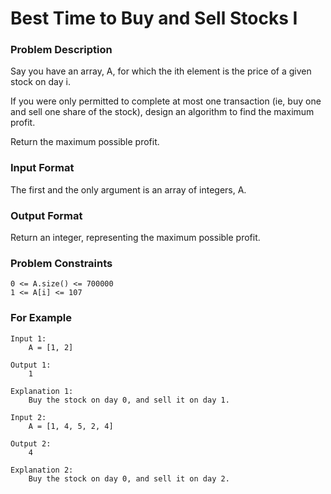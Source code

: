# Best Time to Buy and Sell Stocks I

### Problem Description

Say you have an array, A, for which the ith element is the price of a given stock on day i.

If you were only permitted to complete at most one transaction (ie, buy one and sell one share of the stock), design an algorithm to find the maximum profit.

Return the maximum possible profit.

### Input Format
The first and the only argument is an array of integers, A.

### Output Format
Return an integer, representing the maximum possible profit.

### Problem Constraints
```
0 <= A.size() <= 700000
1 <= A[i] <= 107
```

### For Example
```
Input 1:
    A = [1, 2]

Output 1:
    1

Explanation 1:
    Buy the stock on day 0, and sell it on day 1.

Input 2:
    A = [1, 4, 5, 2, 4]

Output 2:
    4

Explanation 2:
    Buy the stock on day 0, and sell it on day 2.
```